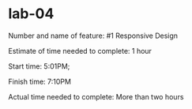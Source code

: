 # lab-04

Number and name of feature: #1 Responsive Design

Estimate of time needed to complete: 1 hour

Start time: 5:01PM;

Finish time: 7:10PM

Actual time needed to complete: More than two hours
